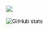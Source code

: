 <img src="https://github-readme-stats.vercel.app/api/top-langs/?username=MWstudio&layout=compact"><br><br>
![GitHub stats](https://github-readme-stats-one-bice.vercel.app/api?username=MWstudio&show_icons=true&include_all_commits=true&hide=stars&count_private=true&include_orgs=true)

